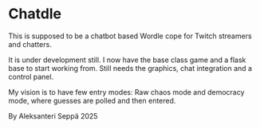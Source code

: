 # Chatdle

This is supposed to be a chatbot based Wordle cope for Twitch streamers and chatters.

It is under development still. I now have the base class game and a flask base to start working from. Still needs the graphics, chat integration and a control panel.

My vision is to have few entry modes: Raw chaos mode and democracy mode, where guesses are polled and then entered.

By Aleksanteri Seppä 2025
